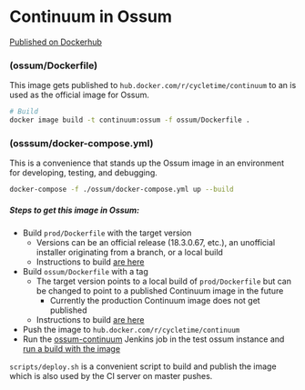 # Continuum in Ossum
[Published on Dockerhub](https://hub.docker.com/r/cycletime/continuum/)

### (ossum/Dockerfile)

This image gets published to `hub.docker.com/r/cycletime/continuum` to an is 
used as the official image for Ossum.

```bash
# Build
docker image build -t continuum:ossum -f ossum/Dockerfile .
```

### (osssum/docker-compose.yml)

This is a convenience that stands up the Ossum image in an environment for 
developing, testing, and debugging.

```bash
docker-compose -f ./ossum/docker-compose.yml up --build
```

##### Steps to get this image in Ossum:
- Build `prod/Dockerfile` with the target version
    - Versions can be an official release (18.3.0.67, etc.), an unofficial installer 
    originating from a branch, or a local build
    - Instructions to build [are here](../prod/README.md)
- Build `ossum/Dockerfile` with a tag
    - The target version points to a local build of `prod/Dockerfile` but can 
    be changed to point to a published Continuum image in the future
        - Currently the production Continuum image does not get published
    - Instructions to build [are here](#continuum-in-ossum)
- Push the image to `hub.docker.com/r/cycletime/continuum`
- Run the [ossum-continuum](https://jenkins.test.ossum.cloud/job/ossum-continuum/) 
Jenkins job in the test ossum instance and 
[run a build with the image](https://jenkins.test.ossum.cloud/job/ossum-continuum/build?delay=0sec)

`scripts/deploy.sh` is a convenient script to build and publish the image which is 
also used by the CI server on master pushes.

